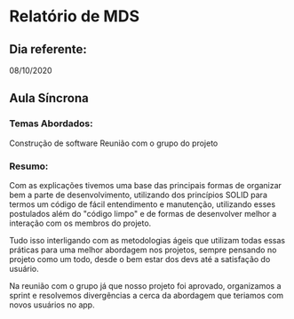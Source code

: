 # Relatório de MDS

## Dia referente:

08/10/2020


## Aula Síncrona

### Temas Abordados:

Construção de software
Reunião com o grupo do projeto

### Resumo:

Com as explicações tivemos uma base das principais formas de organizar bem a parte de desenvolvimento, utilizando dos princípios SOLID para termos um código de fácil entendimento e manutenção, utilizando esses postulados além do "código limpo" e de formas de desenvolver melhor a interação com os membros do projeto.

Tudo isso interligando com as metodologias ágeis que utilizam todas essas práticas para uma melhor abordagem nos projetos, sempre pensando no projeto como um todo, desde o bem estar dos devs até a satisfação do usuário.

Na reunião com o grupo já que nosso projeto foi aprovado, organizamos a sprint e resolvemos divergências a cerca da abordagem que teriamos com novos usuários no app.